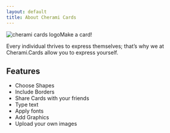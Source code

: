 ```yaml
---
layout: default
title: About Cherami Cards
---
```


<div class="post">
<!--	<h1 class="pageTitle">Cherami</h1>-->
	<img style="float: left;" src="{{ '/assets/img/cherami_logo.jpg' | prepend: site.baseurl }}" id="center" alt="cherami cards logo"> 
	<p class="intro">Make a card!</p>
	<p>Every individual thrives to express themselves; that’s why we at Cherami.Cards allow you to express yourself.</p>
	<h2>Features</h2>
	<ul class="margin-left-40"> 
		<li>Choose Shapes</li>
		<li>Include Borders</li>
		<li>Share Cards with your friends</li>
		<li>Type text</li>
		<li>Apply fonts</li>
		<li>Add Graphics</li>
		<li>Upload your own images</li>
  	</ul>
</div>
  